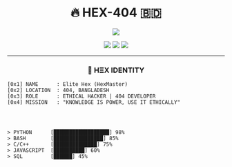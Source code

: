# <div align="center">🔥 HEX-404 🇧🇩</div>
<div align="center">
  <img src="https://readme-typing-svg.demolab.com?font=Hack&weight=600&size=22&duration=4000&pause=1000&color=00FF00&center=true&vCenter=true&width=500&lines=I Am Hacker Hex">
</div>

<p align="center">
  <img src="https://komarev.com/ghpvc/?username=Elite HEX&label=PROFILE+VIEWS&color=00FF00&style=flat-square">
  <img src="https://img.shields.io/badge/MADE_IN-BANGLADESH-green?style=flat-square">
  <img src="https://img.shields.io/badge/STATUS-CODING-red?style=flat-square">
</p>

---

### <div align="center">🔐 HΞX IDENTITY</div>
```hex
[0x1] NAME      : Elite Hex (HexMaster)
[0x2] LOCATION  : 404, BANGLADESH
[0x3] ROLE      : ETHICAL HACKER | 404 DEVELOPER
[0x4] MISSION   : "KNOWLEDGE IS POWER, USE IT ETHICALLY"




> PYTHON      [██████████████████] 98%
> BASH        [████████████████] 85%
> C/C++       [██████████████] 75%
> JAVASCRIPT  [██████████] 60%
> SQL         [██████] 45%



